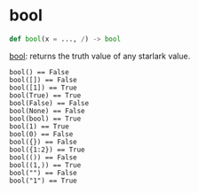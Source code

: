 # bool

```python
def bool(x = ..., /) -> bool
```

[bool]( https://github.com/bazelbuild/starlark/blob/master/spec.md#bool ): returns the truth value of any starlark value.

```
bool() == False
bool([]) == False
bool([1]) == True
bool(True) == True
bool(False) == False
bool(None) == False
bool(bool) == True
bool(1) == True
bool(0) == False
bool({}) == False
bool({1:2}) == True
bool(()) == False
bool((1,)) == True
bool("") == False
bool("1") == True
```
